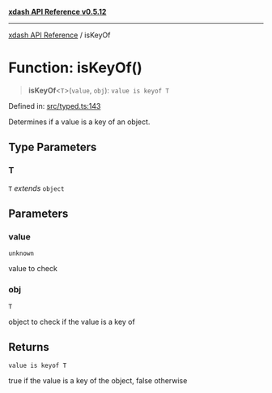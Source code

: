 [**xdash API Reference v0.5.12**](index.md)

***

[xdash API Reference](/xdash/api/index.md) / isKeyOf

# Function: isKeyOf()

> **isKeyOf**\<`T`\>(`value`, `obj`): `value is keyof T`

Defined in: [src/typed.ts:143](https://github.com/shtse8/xdash/blob/ed88c6e7ad3be9e5e1e06776f9ca07ed27d97c13/src/typed.ts#L143)

Determines if a value is a key of an object.

## Type Parameters

### T

`T` *extends* `object`

## Parameters

### value

`unknown`

value to check

### obj

`T`

object to check if the value is a key of

## Returns

`value is keyof T`

true if the value is a key of the object, false otherwise
